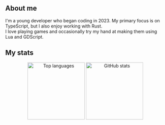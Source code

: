 <h2>About me</h2>

I'm a young developer who began coding in 2023. My primary focus is on TypeScript, but I also enjoy working with Rust.  
I love playing games and occasionally try my hand at making them using Lua and GDScript.

<h2>My stats</h2>

<div align="center">
  <img src="https://github-readme-stats.vercel.app/api/top-langs/?username=Exefer&layout=compact&theme=onedark" height="180em" alt="Top languages" />
  <img src="https://github-readme-stats.vercel.app/api?username=exefer&theme=onedark&show_icons=true" height="180em" alt="GitHub stats" />
</div>
